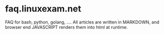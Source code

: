 # faq.linuxexam.net
FAQ for bash, python, golang, ....
All articles are written in MARKDOWN, and browser end JAVASCRIPT renders them into html at runtime.

